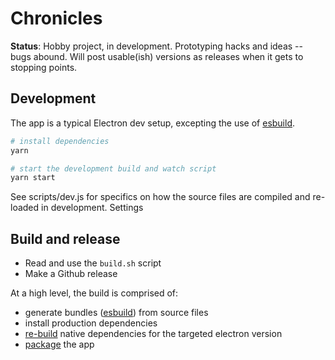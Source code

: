 # Chronicles

**Status**: Hobby project, in development. Prototyping hacks and ideas -- bugs abound. Will post usable(ish) versions as releases when it gets to stopping points. 



## Development
The app is a typical Electron dev setup, excepting the use of [esbuild][1]. 

```bash
# install dependencies
yarn

# start the development build and watch script
yarn start
```

See scripts/dev.js for specifics on how the source files are compiled and re-loaded in development. Settings 

## Build and release
- Read and use the `build.sh` script
- Make a Github release

At a high level, the build is comprised of:
- generate bundles ([esbuild][1]) from source files
- install production dependencies
- [re-build][2] native dependencies for the targeted electron version
- [package][3] the app


[1]: https://esbuild.github.io
[2]: https://github.com/electron/electron-rebuild
[3]: https://github.com/electron/electron-packager